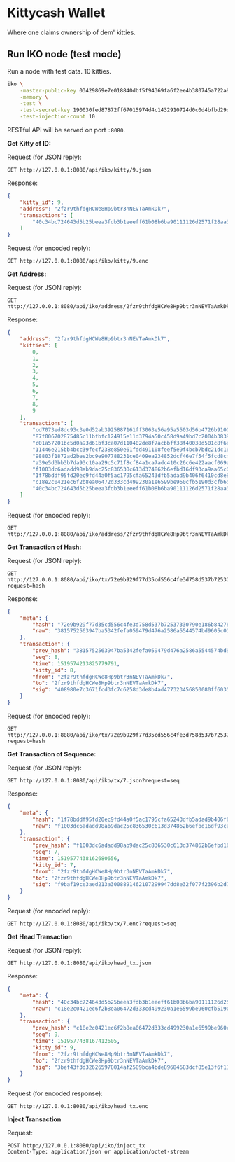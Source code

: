 # Kittycash Wallet

Where one claims ownership of dem' kitties.

## Run IKO node (test mode)

Run a node with test data. 10 kitties.

```bash
iko \
    -master-public-key 03429869e7e018840dbf5f94369fa6f2ee4b380745a722a84171757a25ac1bb753 \
    -memory \
    -test \
    -test-secret-key 190030fed87872ff67015974d4c1432910724d0c0d4bfbd29d3b593dba936155 \
    -test-injection-count 10
```

RESTful API will be served on port `:8080`.

**Get Kitty of ID:**

Request (for JSON reply):

```text
GET http://127.0.0.1:8080/api/iko/kitty/9.json
```

Response:

```json
{
    "kitty_id": 9,
    "address": "2fzr9thfdgHCWe8Hp9btr3nNEVTaAmkDk7",
    "transactions": [
        "40c34bc724643d5b25beea3fdb3b1eeeff61b08b6ba90111126d2571f28aa33a"
    ]
}
```

Request (for encoded reply):

```text
GET http://127.0.0.1:8080/api/iko/kitty/9.enc
```

**Get Address:**

Request (for JSON reply):

```text
GET http://127.0.0.1:8080/api/iko/address/2fzr9thfdgHCWe8Hp9btr3nNEVTaAmkDk7.json
```

Response:

```json
{
    "address": "2fzr9thfdgHCWe8Hp9btr3nNEVTaAmkDk7",
    "kitties": [
        0,
        1,
        2,
        3,
        4,
        5,
        6,
        7,
        8,
        9
    ],
    "transactions": [
        "cd7073ed8dc93c3e0d52ab3925887161ff3063e56a95a5503d56b4726b910080",
        "87f006702875485c11bfbfc124915e11d3794a50c458d9a49bd7c2004b383914",
        "c01a57201bc5d0a93d61bf3ca07d110402de8f7acbbff38f40038d501c8f6e45",
        "11446e215bb4bcc39fecf238e850e61fdd491108feef5e9f4bcb7bdc21dc163b",
        "98803f1872ad2bee2bc9e907788231ce0409ea234852dcf46e7f54f5fcd8cfb1",
        "a39e5d3bb3b7da93c10aa29c5c71f8cf84a1ca7adc410c26c6e422aacf069af8",
        "f1003dc6adadd98ab9dac25c836530c613d374862b6efbd16df93ca9aa65c03b",
        "1f78bddf95fd20ec9fd44a0f5ac1795cfa65243dfb5adad9b406f6410cd8e855",
        "c18e2c0421ec6f2b8ea06472d333cd499230a1e6599be960cfb5190d3cfb6d37",
        "40c34bc724643d5b25beea3fdb3b1eeeff61b08b6ba90111126d2571f28aa33a"
    ]
}
```

Request (for encoded reply):

```text
GET http://127.0.0.1:8080/api/iko/address/2fzr9thfdgHCWe8Hp9btr3nNEVTaAmkDk7.enc
```

**Get Transaction of Hash:**

Request (for JSON reply):

```text
GET http://127.0.0.1:8080/api/iko/tx/72e9b929f77d35cd556c4fe3d758d537b72537330790e186b842786da6d8f3cc.json?request=hash
```

Response:

```json
{
    "meta": {
        "hash": "72e9b929f77d35cd556c4fe3d758d537b72537330790e186b842786da6d8f3cc",
        "raw": "3815752563947ba5342fefa059479d476a2586a5544574bd9605c0135bbc483208000000000000004fd8ed48b29c16150800000000000000000427fcd0f0b9461c5c516cd66a4b5ac413978272000427fcd0f0b9461c5c516cd66a4b5ac413978272408980e7c3671fcd3fc7c6258d3de8b4ad477323456850080ff603578f72f99000f712a195bd77393de32be08125436a9d02553448b2e3d3b43dee96dd6a6e7a00"
    },
    "transaction": {
        "prev_hash": "3815752563947ba5342fefa059479d476a2586a5544574bd9605c0135bbc4832",
        "seq": 8,
        "time": 1519574213825779791,
        "kitty_id": 8,
        "from": "2fzr9thfdgHCWe8Hp9btr3nNEVTaAmkDk7",
        "to": "2fzr9thfdgHCWe8Hp9btr3nNEVTaAmkDk7",
        "sig": "408980e7c3671fcd3fc7c6258d3de8b4ad477323456850080ff603578f72f99000f712a195bd77393de32be08125436a9d02553448b2e3d3b43dee96dd6a6e7a00"
    }
}
```

Request (for encoded reply):

```text
GET http://127.0.0.1:8080/api/iko/tx/72e9b929f77d35cd556c4fe3d758d537b72537330790e186b842786da6d8f3cc.enc?request=hash
```

**Get Transaction of Sequence:**

Request (for JSON reply):

```text
GET http://127.0.0.1:8080/api/iko/tx/7.json?request=seq
```

Response:

```json
{
    "meta": {
        "hash": "1f78bddf95fd20ec9fd44a0f5ac1795cfa65243dfb5adad9b406f6410cd8e855",
        "raw": "f1003dc6adadd98ab9dac25c836530c613d374862b6efbd16df93ca9aa65c03b0700000000000000507b6202a19f16150700000000000000000427fcd0f0b9461c5c516cd66a4b5ac413978272000427fcd0f0b9461c5c516cd66a4b5ac413978272f9baf19ce3aed213a3008891462107299947dd8e32f077f2396b2d7e81e8562a55f4a9506176219b58646dc6387f81298dd4b23b891e06eb83114ab62eb3f84f00"
    },
    "transaction": {
        "prev_hash": "f1003dc6adadd98ab9dac25c836530c613d374862b6efbd16df93ca9aa65c03b",
        "seq": 7,
        "time": 1519577438162680656,
        "kitty_id": 7,
        "from": "2fzr9thfdgHCWe8Hp9btr3nNEVTaAmkDk7",
        "to": "2fzr9thfdgHCWe8Hp9btr3nNEVTaAmkDk7",
        "sig": "f9baf19ce3aed213a3008891462107299947dd8e32f077f2396b2d7e81e8562a55f4a9506176219b58646dc6387f81298dd4b23b891e06eb83114ab62eb3f84f00"
    }
}
```

Request (for encoded reply):

```text
GET http://127.0.0.1:8080/api/iko/tx/7.enc?request=seq
```

**Get Head Transaction**

Request (for JSON reply):

```text
GET http://127.0.0.1:8080/api/iko/head_tx.json
```

Response:

```json
{
    "meta": {
        "hash": "40c34bc724643d5b25beea3fdb3b1eeeff61b08b6ba90111126d2571f28aa33a",
        "raw": "c18e2c0421ec6f2b8ea06472d333cd499230a1e6599be960cfb5190d3cfb6d3709000000000000007dafaa02a19f16150900000000000000000427fcd0f0b9461c5c516cd66a4b5ac413978272000427fcd0f0b9461c5c516cd66a4b5ac4139782723bef43f3d326265978014af2589bca4bde89684683dcf85e13f6f118ac5913ec6b45db49462e94eec00fd1bcdbbe48638533a58042cc3c07f17ede877ebb4fa000"
    },
    "transaction": {
        "prev_hash": "c18e2c0421ec6f2b8ea06472d333cd499230a1e6599be960cfb5190d3cfb6d37",
        "seq": 9,
        "time": 1519577438167412605,
        "kitty_id": 9,
        "from": "2fzr9thfdgHCWe8Hp9btr3nNEVTaAmkDk7",
        "to": "2fzr9thfdgHCWe8Hp9btr3nNEVTaAmkDk7",
        "sig": "3bef43f3d326265978014af2589bca4bde89684683dcf85e13f6f118ac5913ec6b45db49462e94eec00fd1bcdbbe48638533a58042cc3c07f17ede877ebb4fa000"
    }
}
```

Request (for encoded response):

```text
GET http://127.0.0.1:8080/api/iko/head_tx.enc
```

**Inject Transaction**

Request:

```text
POST http://127.0.0.1:8080/api/iko/inject_tx
Content-Type: application/json or application/octet-stream
```